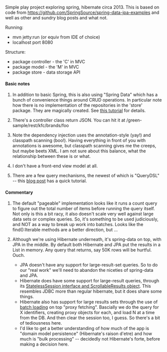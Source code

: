 Simple play project exploring spring, hibernate circa 2013.  This is based on code from https://github.com/SpringSource/spring-data-jpa-examples and well as other and sundry blog posts and what not.

Running:

  * mvn jetty:run (or equiv from IDE of choice)
  * localhost port 8080

Structure: 

 * package controller - the 'C' in MVC
 * package model - the 'M' in MVC
 * package store - data storage API

#### Basic notes

 1. In addition to basic Spring, this is also using "Spring Data" which has a bunch of convenience things around CRUD operations.  In particular note how there is no implementation of the repositories in the 'store' package.  They are magically created.  See [this tutorial](http://blog.springsource.org/2011/02/10/getting-started-with-spring-data-jpa/) for details.
 
 1. There's a controller class return JSON. You can hit it at /green-sample/rest/kfc/brands/foo
 
 1. Note the dependency injection uses the annotation-style (yay!) and classpath scanning (boo!).  Having everything in front of you with annotations is awesome, but classpath scanning gives me the creeps, but maybe beets XML.  I am not sure about this balance, what the relationship between these is or what.
 
 1. I don't have a front-end view model at all.
 
 1. There are a few query mechanisms, the newest of which is "QueryDSL" -- this [blog post](http://www.petrikainulainen.net/programming/spring-framework/spring-data-jpa-tutorial-part-five-querydsl/) has a quick tutorial.

#### Commentary

 1. The default "pageable" implementation looks like it runs a count query to figure out the total number of items before running the query itself.  Not only is this a bit racy, it also doesn't scale very well against large data sets or complex queries.  So, it's something to be used judiciously, and NOT as a way to break up work into batches.  Looks like the find():Iterable methods are a better direction, but ...
 
 1. Although we're using Hibernate underneath, it's spring-data on top, with JPA in the middle.  By default both Hibernate and JPA put the results in a List in memory.  Any query that returns, say 50K rows will be hurtful.  Ouch.
    * JPA doesn't have any support for large-result-set queries. So to do our "real work" we'll need to abandon the niceties of spring-data and JPA.
    * Hibernate does have some support for large-result queries, through its [StatelessSession interface and ScrollableResults object](http://docs.jboss.org/hibernate/core/3.3/reference/en/html/batch.html#batch-statelesssession).  This resembles JDBC more than regular hibernate, but it does share some things.
    * Hibernate also has support for large results sets through the use of [batch loading](http://docs.jboss.org/hibernate/orm/3.3/reference/en-US/html/performance.html#performance-fetching-batch) on top "proxy fetching".  Bascially we do the query for X identifiers, creating proxy objects for each, and load N at a time from the DB.  And then clear the session too, I guess.  So there's a bit of tediousness here.
    * I'd like to get a better understanding of how much of the app is "domain model persistence" (Hibernate's raison d'etre) and how much is "bulk processing" -- decidedly not Hibernate's forte, before making a decision here.


